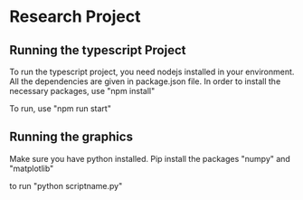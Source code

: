 # Research Project
## Running the typescript Project
<p>To run the typescript project, you need nodejs installed in your environment. All the dependencies are given in package.json file. In order to install the necessary packages, use "npm install"</p>
<p> To run, use "npm run start"

## Running the graphics
<p> Make sure you have python installed. Pip install the packages "numpy" and "matplotlib"
<p> to run "python scriptname.py"

